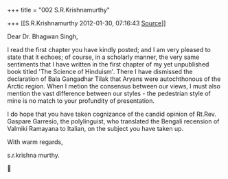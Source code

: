 +++
title = "002 S.R.Krishnamurthy"

+++
[[S.R.Krishnamurthy	2012-01-30, 07:16:43 [Source](https://groups.google.com/g/bvparishat/c/4NEyGzNmeDY)]]



Dear Dr. Bhagwan Singh,



I read the first chapter you have kindly posted; and I am very pleased to state that it echoes; of course, in a scholarly manner, the very same sentiments that I have written in the first chapter of my yet unpublished book titled 'The Science of Hinduism'. There I have dismissed the declaration of Bala Gangadhar Tilak that Aryans were autochthonous of the Arctic region. When I metion the consensus between our views, I must also mention the vast difference between our styles - the pedestrian style of mine is no match to your profundity of presentation.



I do hope that you have taken cognizance of the candid opinion of Rt.Rev. Gaspare Garresio, the polylinguist, who translated the Bengali recension of Valmiki Ramayana to Italian, on the subject you have taken up.



With warm regards,

s.r.krishna murthy.  
  



